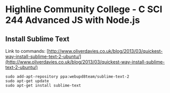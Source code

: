 # Highline Community College - C SCI 244 Advanced JS with Node.js

## Install Sublime Text

Link to commands: [http://www.oliverdavies.co.uk/blog/2013/03/quickest-way-install-sublime-text-2-ubuntu/](http://www.oliverdavies.co.uk/blog/2013/03/quickest-way-install-sublime-text-2-ubuntu/)

	sudo add-apt-repository ppa:webupd8team/sublime-text-2
	sudo apt-get update
	sudo apt-get install sublime-text